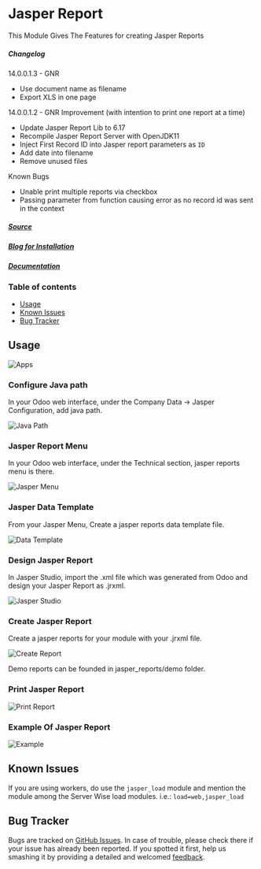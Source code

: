 # Jasper Report

This Module Gives The Features for creating Jasper Reports

##### Changelog
14.0.0.1.3 - GNR
- Use document name as filename
- Export XLS in one page

14.0.0.1.2 - GNR
Improvement (with intention to print one report at a time)
- Update Jasper Report Lib to 6.17
- Recompile Jasper Report Server with OpenJDK11
- Inject First Record ID into Jasper report parameters as `ID`
- Add date into filename
- Remove unused files  

Known Bugs  
- Unable print multiple reports via checkbox
- Passing parameter from function causing error as no record id was sent in the context

##### [Source](https://launchpad.net/openobject-jasper-reports)

##### [Blog for Installation](http://www.serpentcs.com/serpentcs-jasper-report-openerpodoo)

##### [Documentation](https://github.com/JayVora-SerpentCS/Jasperreports_odoo/wiki/Documentation)

### Table of contents
* [Usage](#usage)
* [Known Issues](#known-issues)
* [Bug Tracker](#bug-tracker)


## Usage

![Apps](/jasper_reports/static/description/apps.png)

### Configure Java path
In your Odoo web interface, under the Company Data -> Jasper Configuration, add java path.

![Java Path](/jasper_reports/static/description/java_path.png)

### Jasper Report Menu
In your Odoo web interface, under the Technical section, jasper reports menu is there.

![Jasper Menu](/jasper_reports/static/description/jasper_menu.png)


### Jasper Data Template
From your Jasper Menu, Create a jasper reports data template file.

![Data Template](/jasper_reports/static/description/data_template.png)

### Design Jasper Report
In Jasper Studio, import the .xml file which was generated from Odoo and design your Jasper Report as .jrxml.

![Jasper Studio](/jasper_reports/static/description/jasper_studio.png)

### Create Jasper Report
Create a jasper reports for your module with your .jrxml file.

![Create Report](/jasper_reports/static/description/create_report.png)

Demo reports can be founded in jasper_reports/demo folder.

### Print Jasper Report

![Print Report](/jasper_reports/static/description/print_report.png)

### Example Of Jasper Report

![Example](/jasper_reports/static/description/example.png)

## Known Issues

If you are using workers, do use the `jasper_load` module and mention the module among the Server Wise load modules.
i.e.: `load=web,jasper_load`

## Bug Tracker

Bugs are tracked on [GitHub Issues](https://github.com/JayVora-SerpentCS/Jasperreports_odoo/issues).
In case of trouble, please check there if your issue has already been reported.
If you spotted it first, help us smashing it by providing a detailed and welcomed
[feedback](https://github.com/JayVora-SerpentCS/Jasperreports_odoo/issues/new?body=version:%2012.0%0A%0A**Steps%20to%20reproduce**%0A-%20...%0A%0A**Current%20behavior**%0A%0A**Expected%20behavior**%0A%0A**Screenshots**).
